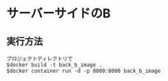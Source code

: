 # サーバーサイドのB
## 実行方法
    プロジェクトディレクトリで
    $docker build -t back_b_image .
    $docker container run -d -p 8000:8000 back_b_image